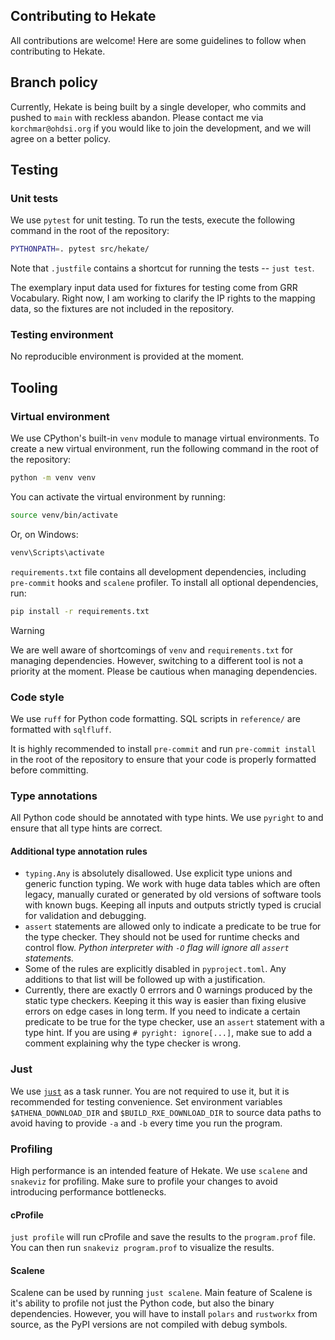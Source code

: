 ## Contributing to Hekate
All contributions are welcome! Here are some guidelines to follow when contributing to Hekate.

## Branch policy
Currently, Hekate is being built by a single developer, who commits and pushed to `main` with reckless abandon. Please
contact me via `korchmar@ohdsi.org` if you would like to join the development, and we will agree on a better policy.

## Testing

### Unit tests
We use `pytest` for unit testing. To run the tests, execute the following command in the root of the repository:
```bash
PYTHONPATH=. pytest src/hekate/
```

Note that `.justfile` contains a shortcut for running the tests -- `just test`.

The exemplary input data used for fixtures for testing come from GRR Vocabulary. Right now, I am working to clarify the
IP rights to the mapping data, so the fixtures are not included in the repository.

### Testing environment
No reproducible environment is provided at the moment.


## Tooling

### Virtual environment
We use CPython's built-in `venv` module to manage virtual environments. To create a new virtual environment, run the
following command in the root of the repository:
```bash
python -m venv venv
```

You can activate the virtual environment by running:
```bash
source venv/bin/activate
```
Or, on Windows:
```cmd
venv\Scripts\activate
```

`requirements.txt` file contains all development dependencies, including `pre-commit` hooks and `scalene` profiler. To
install all optional dependencies, run:
```bash
pip install -r requirements.txt
```

> [!WARNING]
> We are well aware of shortcomings of `venv` and `requirements.txt` for managing dependencies. However, switching to
> a different tool is not a priority at the moment. Please be cautious when managing dependencies.

### Code style
We use `ruff` for Python code formatting. SQL scripts in `reference/` are formatted with `sqlfluff`.

It is highly recommended to install `pre-commit` and run `pre-commit install` in the root of the repository to ensure
that your code is properly formatted before committing.

### Type annotations
All Python code should be annotated with type hints. We use `pyright` to and ensure that all type hints are correct.

#### Additional type annotation rules
- `typing.Any` is absolutely disallowed. Use explicit type unions and generic function typing. We work with huge data
  tables which are often legacy, manually curated or generated by old versions of software tools with known bugs.
  Keeping all inputs and outputs strictly typed is crucial for validation and debugging.
- `assert` statements are allowed only to indicate a predicate to be true for the type checker. They should not be used
  for runtime checks and control flow. *Python interpreter with `-O` flag will ignore all `assert` statements.*
- Some of the rules are explicitly disabled in `pyproject.toml`. Any additions to that list will be followed up with a
  justification.
- Currently, there are exactly 0 errrors and 0 warnings produced by the static type checkers. Keeping it this way is
  easier than fixing elusive errors on edge cases in long term. If you need to indicate a certain predicate to be true
  for the type checker, use an `assert` statement with a type hint. If you are using `# pyright: ignore[...]`,
  make sue to add a comment explaining why the type checker is wrong.

### Just
We use [`just`](https://github.com/casey/just) as a task runner. You are not required to use it, but it is recommended
for testing convenience. Set environment variables `$ATHENA_DOWNLOAD_DIR` and `$BUILD_RXE_DOWNLOAD_DIR` to source data
paths to avoid having to provide `-a` and `-b` every time you run the program.

### Profiling
High performance is an intended feature of Hekate. We use `scalene` and `snakeviz` for profiling. Make sure to profile
your changes to avoid introducing performance bottlenecks.

#### cProfile
`just profile` will run cProfile and save the results to the `program.prof` file. You can then run
`snakeviz program.prof` to visualize the results.

#### Scalene
Scalene can be used by running `just scalene`. Main feature of Scalene is it's ability to profile not just the Python
code, but also the binary dependencies. However, you will have to install `polars` and `rustworkx` from source, as the
PyPI versions are not compiled with debug symbols.
